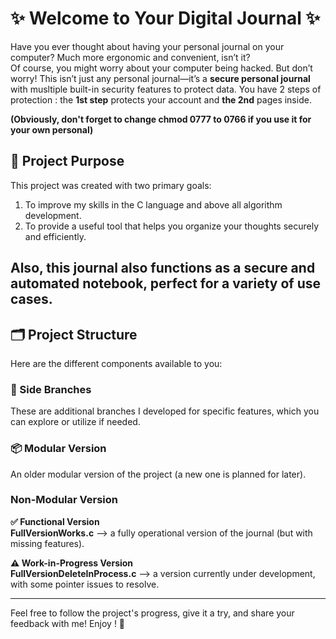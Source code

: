 # ✨ Welcome to Your Digital Journal ✨  

Have you ever thought about having your personal journal on your computer? Much more ergonomic and convenient, isn’t it?  
Of course, you might worry about your computer being hacked. But don’t worry! This isn’t just any personal journal—it’s a **secure personal journal** with musltiple built-in security features to protect data. You have 2 steps of protection : the **1st step** protects your account and **the 2nd** pages inside. 

**(Obviously, don't forget to change chmod 0777 to 0766 if you use it for your own personal)**

## 🎯 Project Purpose  

This project was created with two primary goals:  
1. To improve my skills in the C language and above all algorithm development.  
2. To provide a useful tool that helps you organize your thoughts securely and efficiently.  

Also, this journal also functions as a **secure and automated notebook**, perfect for a variety of use cases.  
---

## 🗂️ Project Structure  

Here are the different components available to you:  

### 🌿 Side Branches  
These are additional branches I developed for specific features, which you can explore or utilize if needed.  

### 📦 Modular Version  
An older modular version of the project (a new one is planned for later).  

### Non-Modular Version 
**✅ Functional Version**  
**FullVersionWorks.c**  —> a fully operational version of the journal (but with missing features).  

**⚠️ Work-in-Progress Version**  
**FullVersionDeleteInProcess.c**  —> a version currently under development, with some pointer issues to resolve.  

--- 

Feel free to follow the project's progress, give it a try, and share your feedback with me! Enjoy ! 🚀
